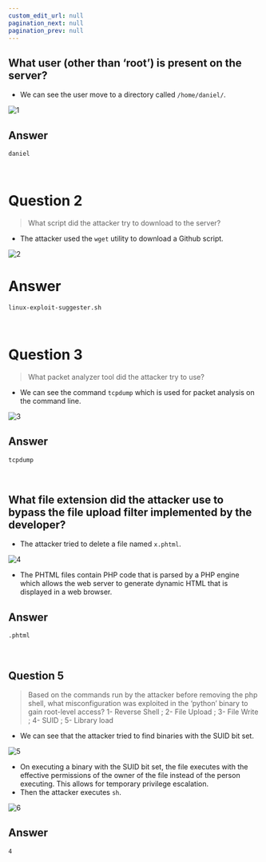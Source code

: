 ```yaml
---
custom_edit_url: null
pagination_next: null
pagination_prev: null
---
```


##  What user (other than ‘root’) is present on the server?
- We can see the user move to a directory called `/home/daniel/`.

![1](https://github.com/Knign/Write-ups/assets/110326359/00f29ed8-d311-4368-a901-1edb63630ceb)

## Answer
```
daniel
```

&nbsp;

# Question 2
> What script did the attacker try to download to the server?
- The attacker used the `wget` utility to download a Github script. 

![2](https://github.com/Knign/Write-ups/assets/110326359/1c912724-bb41-4e3f-b484-d4794770d217)

# Answer
```
linux-exploit-suggester.sh
```

&nbsp;

# Question 3
> What packet analyzer tool did the attacker try to use?
- We can see the command `tcpdump` which is used for packet analysis on the command line.

![3](https://github.com/Knign/Write-ups/assets/110326359/9a3a0f68-e00d-4897-84b2-624eef3513d7)

## Answer
```
tcpdump
```

&nbsp;

## What file extension did the attacker use to bypass the file upload filter implemented by the developer?
- The attacker tried to delete a file named `x.phtml`.

![4](https://github.com/Knign/Write-ups/assets/110326359/73a40386-280f-4003-9890-7c4d5cac8d85)

- The PHTML files contain PHP code that is parsed by a PHP engine which allows the web server to generate dynamic HTML that is displayed in a web browser.
## Answer
```
.phtml
```

&nbsp;

## Question 5
> Based on the commands run by the attacker before removing the php shell, what misconfiguration was exploited in the ‘python’ binary to gain root-level access? 1- Reverse Shell ; 2- File Upload ; 3- File Write ; 4- SUID ; 5- Library load
- We can see that the attacker tried to find binaries with the SUID bit set.

![5](https://github.com/Knign/Write-ups/assets/110326359/c75c5453-814b-47c3-888e-7a6a43df2581)

- On executing a binary with the SUID bit set, the file executes with the effective permissions of the owner of the file instead of the person executing. This allows for temporary privilege escalation.
- Then the attacker executes `sh`.

![6](https://github.com/Knign/Write-ups/assets/110326359/1eadcd52-21db-4424-96f4-7e425dec2093)

## Answer
```
4
```
